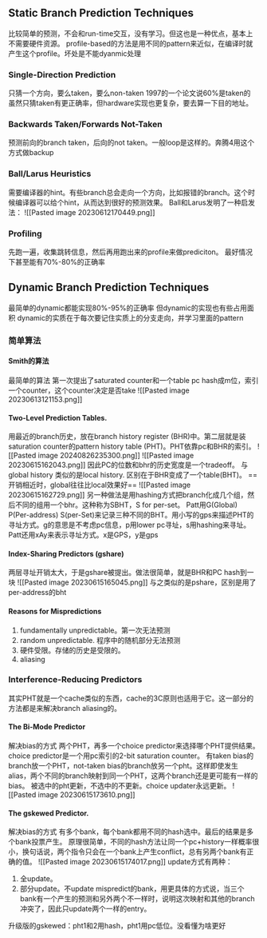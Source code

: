 ## Static Branch Prediction Techniques
比较简单的预测，不会和run-time交互，没有学习。但这也是一种优点，基本上不需要硬件资源。
profile-based的方法是用不同的pattern来近似，在编译时就产生这个profile。坏处是不能dyanmic处理

### Single-Direction Prediction
只猜一个方向，要么taken，要么non-taken
1997的一个论文说60%是taken的
虽然只猜taken有更正确率，但hardware实现也更复杂，要去算一下目的地址。

### Backwards Taken/Forwards Not-Taken
预测前向的branch taken，后向的not taken。一般loop是这样的。奔腾4用这个方式做backup

### Ball/Larus Heuristics
需要编译器的hint。有些branch总会走向一个方向，比如报错的branch。这个时候编译器可以给个hint，从而达到很好的预测效果。
Ball和Larus发明了一种启发法：
![[Pasted image 20230612170449.png]]

### Profiling
先跑一遍，收集跳转信息，然后再用跑出来的profile来做prediciton。
最好情况下甚至能有70%-80%的正确率


## Dynamic Branch Prediction Techniques
最简单的dynamic都能实现80%-95%的正确率
但dynamic的实现也有些占用面积
dynamic的实质在于每次要记住实质上的分支走向，并学习里面的pattern

### 简单算法
#### Smith的算法
最简单的算法
第一次提出了saturated counter和一个table
pc hash成m位，索引一个counter，这个counter决定是否take
![[Pasted image 20230613121153.png]]

#### Two-Level Prediction Tables.
用最近的branch历史，放在branch history register (BHR)中。第二层就是装saturation counter的pattern history table (PHT)。PHT依靠pc和BHR的索引。
![[Pasted image 20240826235300.png]]
![[Pasted image 20230615162043.png]]
因此PC的位数和bhr的历史宽度是一个tradeoff。
与global history 类似的是local history. 区别在于BHR变成了一个table(BHT)。
==开销相近时，global往往比local效果好==
![[Pasted image 20230615162729.png]]
另一种做法是用hashing方式把branch化成几个组，然后不同的组用一个bhr。这种称为SBHT，S for per-set。
Patt用G(Global) P(Per-address) S(per-Set)来记录三种不同的BHT。用小写的gps来描述PHT的寻址方式。g的意思是不考虑pc信息，p用lower pc寻址，s用hashing来寻址。
Patt还用xAy来表示寻址方式。x是GPS，y是gps

#### Index-Sharing Predictors (gshare)
两层寻址开销太大，于是gshare被提出。做法很简单，就是BHR和PC hash到一块
![[Pasted image 20230615165045.png]]
与之类似的是pshare，区别是用了per-address的bht

#### Reasons for Mispredictions
1. fundamentally unpredictable。第一次无法预测
2. random unpredictable. 程序中的随机部分无法预测
3. 硬件受限。存储的历史是受限的。
4. aliasing

### Interference-Reducing Predictors
其实PHT就是一个cache类似的东西，cache的3C原则也适用于它。这一部分的方法都是来解决branch aliasing的。

#### The Bi-Mode Predictor
解决bias的方式
两个PHT，再多一个choice predictor来选择哪个PHT提供结果。choice predictor是一个用pc索引的2-bit saturation counter。
有taken bias的branch放一个PHT，not-taken bias的branch放另一个pht。这样即使发生alias，两个不同的branch映射到同一个PHT，这两个branch还是更可能有一样的bias。
被选中的pht更新，不选中的不更新。choice updater永远更新。
![[Pasted image 20230615173610.png]]

#### The gskewed Predictor.
解决bias的方式
有多个bank，每个bank都用不同的hash选中。最后的结果是多个bank投票产生。
原理很简单，不同的hash方法让同一个pc+history一样概率很小，换句话说，两个指令只会在一个bank上产生conflict，总有另两个bank有正确的值。
![[Pasted image 20230615174017.png]]
update方式有两种：
1. 全update。
2. 部分update。不update mispredict的bank，用更具体的方式说，当三个bank有一个产生的预测和另外两个不一样时，说明这次映射和其他的branch冲突了，因此只update两个一样的entry。

升级版的gskewed：pht1和2用hash，pht1用pc低位。没看懂为啥更好